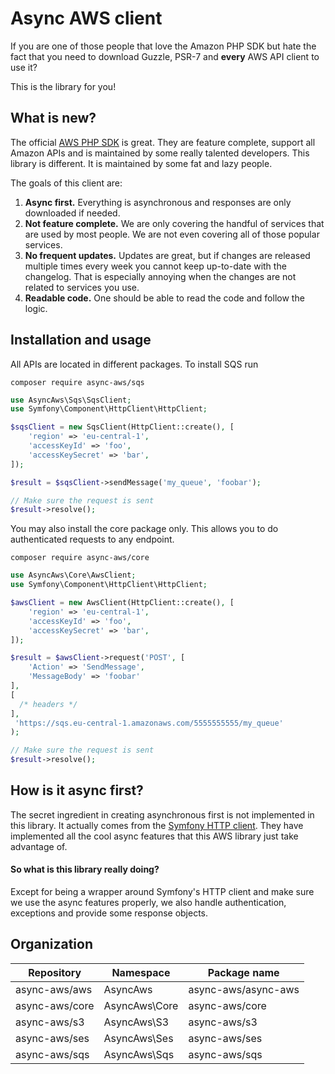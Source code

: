 # Async AWS client

If you are one of those people that love the Amazon PHP SDK but hate the fact 
that you need to download Guzzle, PSR-7 and **every** AWS API client to use it?

This is the library for you!

## What is new?

The official [AWS PHP SDK](https://github.com/aws/aws-sdk-php) is great. They are 
feature complete, support all Amazon APIs and is maintained by some really talented 
developers. This library is different. It is maintained by some fat and lazy people.

The goals of this client are:

1) **Async first.** Everything is asynchronous and responses are only downloaded if needed.
2) **Not feature complete.** We are only covering the handful of services that are used by most people. We are not even covering all of those popular services. 
3) **No frequent updates.** Updates are great, but if changes are released multiple times every week you cannot keep up-to-date with the changelog. That is especially annoying when the changes are not related to services you use. 
4) **Readable code.** One should be able to read the code and follow the logic. 

## Installation and usage

All APIs are located in different packages. To install SQS run

```
composer require async-aws/sqs
```

```php
use AsyncAws\Sqs\SqsClient;
use Symfony\Component\HttpClient\HttpClient;

$sqsClient = new SqsClient(HttpClient::create(), [
    'region' => 'eu-central-1',
    'accessKeyId' => 'foo',
    'accessKeySecret' => 'bar',
]);

$result = $sqsClient->sendMessage('my_queue', 'foobar');

// Make sure the request is sent
$result->resolve();
```


You may also install the core package only. This allows you to do authenticated requests to any endpoint. 

```
composer require async-aws/core
```

```php
use AsyncAws\Core\AwsClient;
use Symfony\Component\HttpClient\HttpClient;

$awsClient = new AwsClient(HttpClient::create(), [
    'region' => 'eu-central-1',
    'accessKeyId' => 'foo',
    'accessKeySecret' => 'bar',
]);

$result = $awsClient->request('POST', [
    'Action' => 'SendMessage',
    'MessageBody' => 'foobar'
], 
[
  /* headers */
], 
 'https://sqs.eu-central-1.amazonaws.com/5555555555/my_queue'
);

// Make sure the request is sent
$result->resolve();
```


## How is it async first?

The secret ingredient in creating asynchronous first is not implemented in this library. 
It actually comes from the [Symfony HTTP client](https://symfony.com/doc/current/components/http_client.html).
They have implemented all the cool async features that this AWS library just take
advantage of. 

#### So what is this library really doing? 

Except for being a wrapper around Symfony's HTTP client and make sure we use the 
async features properly, we also handle authentication, exceptions and provide
some response objects. 


## Organization

| Repository | Namespace | Package name |
| ---------- | --------- | ------------ | 
| async-aws/aws | AsyncAws | async-aws/async-aws
| async-aws/core | AsyncAws\Core | async-aws/core
| async-aws/s3 | AsyncAws\S3 | async-aws/s3
| async-aws/ses | AsyncAws\Ses | async-aws/ses
| async-aws/sqs | AsyncAws\Sqs | async-aws/sqs

